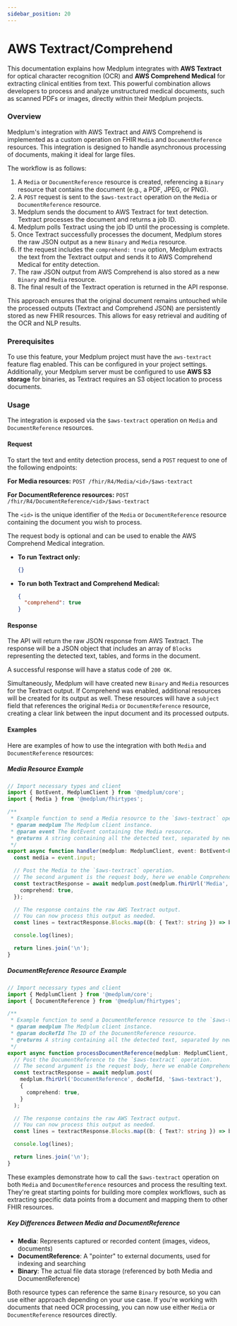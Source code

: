 ```yaml
---
sidebar_position: 20
---
```


# AWS Textract/Comprehend

This documentation explains how Medplum integrates with **AWS Textract** for optical character recognition (OCR) and **AWS Comprehend Medical** for extracting clinical entities from text. This powerful combination allows developers to process and analyze unstructured medical documents, such as scanned PDFs or images, directly within their Medplum projects.

### Overview

Medplum's integration with AWS Textract and AWS Comprehend is implemented as a custom operation on FHIR `Media` and `DocumentReference` resources. This integration is designed to handle asynchronous processing of documents, making it ideal for large files.

The workflow is as follows:

1.  A `Media` or `DocumentReference` resource is created, referencing a `Binary` resource that contains the document (e.g., a PDF, JPEG, or PNG).
2.  A `POST` request is sent to the `$aws-textract` operation on the `Media` or `DocumentReference` resource.
3.  Medplum sends the document to AWS Textract for text detection. Textract processes the document and returns a job ID.
4.  Medplum polls Textract using the job ID until the processing is complete.
5.  Once Textract successfully processes the document, Medplum stores the raw JSON output as a new `Binary` and `Media` resource.
6.  If the request includes the `comprehend: true` option, Medplum extracts the text from the Textract output and sends it to AWS Comprehend Medical for entity detection.
7.  The raw JSON output from AWS Comprehend is also stored as a new `Binary` and `Media` resource.
8.  The final result of the Textract operation is returned in the API response.

This approach ensures that the original document remains untouched while the processed outputs (Textract and Comprehend JSON) are persistently stored as new FHIR resources. This allows for easy retrieval and auditing of the OCR and NLP results.

### Prerequisites

To use this feature, your Medplum project must have the `aws-textract` feature flag enabled. This can be configured in your project settings. Additionally, your Medplum server must be configured to use **AWS S3 storage** for binaries, as Textract requires an S3 object location to process documents.

### Usage

The integration is exposed via the `$aws-textract` operation on `Media` and `DocumentReference` resources.

#### Request

To start the text and entity detection process, send a `POST` request to one of the following endpoints:

**For Media resources:**
`POST /fhir/R4/Media/<id>/$aws-textract`

**For DocumentReference resources:**
`POST /fhir/R4/DocumentReference/<id>/$aws-textract`

The `<id>` is the unique identifier of the `Media` or `DocumentReference` resource containing the document you wish to process.

The request body is optional and can be used to enable the AWS Comprehend Medical integration.

- **To run Textract only:**
  ```json
  {}
  ```
- **To run both Textract and Comprehend Medical:**
  ```json
  {
    "comprehend": true
  }
  ```

#### Response

The API will return the raw JSON response from AWS Textract. The response will be a JSON object that includes an array of `Blocks` representing the detected text, tables, and forms in the document.

A successful response will have a status code of `200 OK`.

Simultaneously, Medplum will have created new `Binary` and `Media` resources for the Textract output. If Comprehend was enabled, additional resources will be created for its output as well. These resources will have a `subject` field that references the original `Media` or `DocumentReference` resource, creating a clear link between the input document and its processed outputs.

#### Examples

Here are examples of how to use the integration with both `Media` and `DocumentReference` resources:

##### Media Resource Example

```typescript
// Import necessary types and client
import { BotEvent, MedplumClient } from '@medplum/core';
import { Media } from '@medplum/fhirtypes';

/**
 * Example function to send a Media resource to the `$aws-textract` operation.
 * @param medplum The Medplum client instance.
 * @param event The BotEvent containing the Media resource.
 * @returns A string containing all the detected text, separated by newlines.
 */
export async function handler(medplum: MedplumClient, event: BotEvent<Partial<Media>>): Promise<string> {
  const media = event.input;

  // Post the Media to the `$aws-textract` operation.
  // The second argument is the request body, here we enable Comprehend.
  const textractResponse = await medplum.post(medplum.fhirUrl('Media', media.id as string, '$aws-textract'), {
    comprehend: true,
  });

  // The response contains the raw AWS Textract output.
  // You can now process this output as needed.
  const lines = textractResponse.Blocks.map((b: { Text?: string }) => b.Text).filter(Boolean);

  console.log(lines);

  return lines.join('\n');
}
```

##### DocumentReference Resource Example

```typescript
// Import necessary types and client
import { MedplumClient } from '@medplum/core';
import { DocumentReference } from '@medplum/fhirtypes';

/**
 * Example function to send a DocumentReference resource to the `$aws-textract` operation.
 * @param medplum The Medplum client instance.
 * @param docRefId The ID of the DocumentReference resource.
 * @returns A string containing all the detected text, separated by newlines.
 */
export async function processDocumentReference(medplum: MedplumClient, docRefId: string): Promise<string> {
  // Post the DocumentReference to the `$aws-textract` operation.
  // The second argument is the request body, here we enable Comprehend.
  const textractResponse = await medplum.post(
    medplum.fhirUrl('DocumentReference', docRefId, '$aws-textract'), 
    {
      comprehend: true,
    }
  );

  // The response contains the raw AWS Textract output.
  // You can now process this output as needed.
  const lines = textractResponse.Blocks.map((b: { Text?: string }) => b.Text).filter(Boolean);

  console.log(lines);

  return lines.join('\n');
}
```

These examples demonstrate how to call the `$aws-textract` operation on both `Media` and `DocumentReference` resources and process the resulting text. They're great starting points for building more complex workflows, such as extracting specific data points from a document and mapping them to other FHIR resources.

##### Key Differences Between Media and DocumentReference

- **Media**: Represents captured or recorded content (images, videos, documents)
- **DocumentReference**: A "pointer" to external documents, used for indexing and searching
- **Binary**: The actual file data storage (referenced by both Media and DocumentReference)

Both resource types can reference the same `Binary` resource, so you can use either approach depending on your use case. If you're working with documents that need OCR processing, you can now use either `Media` or `DocumentReference` resources directly.
